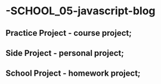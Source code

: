 # -SCHOOL_05-javascript-blog

## Practice Project - course project;
## Side Project - personal project;
## School Project - homework project;
